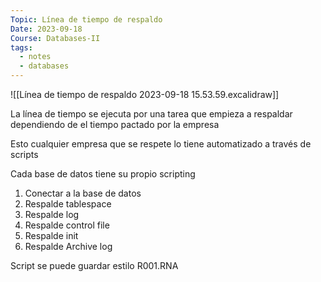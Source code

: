 ```yaml
---
Topic: Línea de tiempo de respaldo
Date: 2023-09-18
Course: Databases-II
tags:
  - notes
  - databases
---
```

![[Línea de tiempo de respaldo 2023-09-18 15.53.59.excalidraw]]

La línea de tiempo se ejecuta por una tarea que empieza a respaldar dependiendo de el tiempo pactado por la empresa


Esto cualquier empresa que se respete lo tiene automatizado a través de scripts

Cada base de datos tiene su propio scripting
1. Conectar a la base de datos
2. Respalde tablespace
3. Respalde log
4. Respalde control file
5. Respalde init
6. Respalde Archive log

Script se puede guardar estilo R001.RNA
